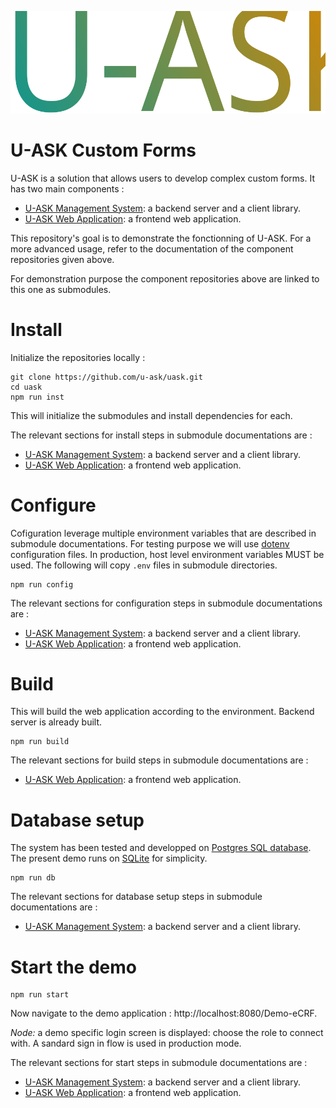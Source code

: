 ![U-ASK](./logo.svg)
# U-ASK Custom Forms
U-ASK is a solution that allows users to develop complex custom forms. It has two main components :
 - [U-ASK Management System](https://github.com/u-ask/uask-sys#readme): a backend server and a client library.
 - [U-ASK Web Application](https://github.com/u-ask/uask-app#readme): a frontend web application.
 
This repository's goal is to demonstrate the fonctionning of U-ASK. For a more advanced usage, refer to the documentation of the component repositories given above.

For demonstration purpose the component repositories above are linked to this one as submodules.

# Install
Initialize the repositories locally :
```
git clone https://github.com/u-ask/uask.git
cd uask
npm run inst
```
This will initialize the submodules and install dependencies for each.

The relevant sections for install steps in submodule documentations are :
 - [U-ASK Management System](https://github.com/u-ask/uask-sys#install-the-server): a backend server and a client library.
 - [U-ASK Web Application](https://github.com/u-ask/uask-app#install-the-application): a frontend web application.

# Configure
Cofiguration leverage multiple environment variables that are described in submodule documentations. For testing purpose we will use [dotenv](https://github.com/motdotla/dotenv#readme) configuration files. In production, host level environment variables MUST be used. The following will copy `.env` files in submodule directories.
```
npm run config
```

The relevant sections for configuration steps in submodule documentations are :
 - [U-ASK Management System](https://github.com/u-ask/uask-sys#server-configuration): a backend server and a client library.
 - [U-ASK Web Application](https://github.com/u-ask/uask-app#application-configuration): a frontend web application.

# Build
This will build the web application according to the environment. Backend server is already built.
```
npm run build
```

The relevant sections for build steps in submodule documentations are :
 - [U-ASK Web Application](https://github.com/u-ask/uask-app#build-the-application): a frontend web application.

# Database setup
The system has been tested and developped on [Postgres SQL database](https://www.postgresql.org/). The present demo runs on [SQLite](https://www.sqlite.org/index.html) for simplicity.
```
npm run db
```

The relevant sections for database setup steps in submodule documentations are :
 - [U-ASK Management System](https://github.com/u-ask/uask-sys#database-initialization): a backend server and a client library.

# Start the demo
```
npm run start
```
Now navigate to the demo application : http://localhost:8080/Demo-eCRF.

_*Node:*_ a demo specific login screen is displayed: choose the role to connect with. A sandard sign in flow is used in production mode.

The relevant sections for start steps in submodule documentations are :
 - [U-ASK Management System](https://github.com/u-ask/uask-sys#starting-the-server): a backend server and a client library.
 - [U-ASK Web Application](https://github.com/u-ask/uask-app#serve-the-application): a frontend web application.
